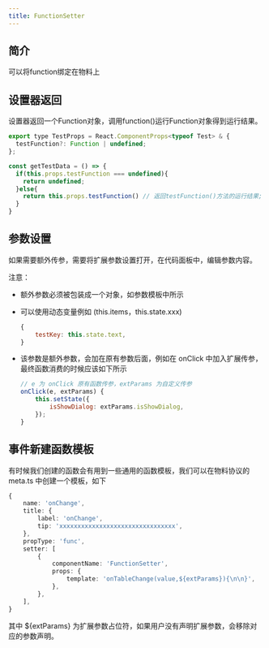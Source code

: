 ```yaml
---
title: FunctionSetter
---
```

## 简介
可以将function绑定在物料上

## 设置器返回

设置器返回一个Function对象，调用function()运行Function对象得到运行结果。

```javascript
export type TestProps = React.ComponentProps<typeof Test> & {
  testFunction?: Function | undefined;
};

const getTestData = () => {
  if(this.props.testFunction === undefined){
    return undefined;
  }else{
    return this.props.testFunction() // 返回testFunction()方法的运行结果;
  }
}
```


## 参数设置

如果需要额外传参，需要将扩展参数设置打开，在代码面板中，编辑参数内容。

注意：

- 额外参数必须被包装成一个对象，如参数模板中所示
- 可以使用动态变量例如 (this.items，this.state.xxx)
	```javascript
	{
		testKey: this.state.text,
	}
	```

- 该参数是额外参数，会加在原有参数后面，例如在 onClick 中加入扩展传参，最终函数消费的时候应该如下所示
	```javascript
	// e 为 onClick 原有函数传参，extParams 为自定义传参
	onClick(e, extParams) {
		this.setState({
			isShowDialog: extParams.isShowDialog,
		});
	}
	```

## 事件新建函数模板
有时候我们创建的函数会有用到一些通用的函数模板，我们可以在物料协议的 meta.ts 中创建一个模板，如下

```TypeScript
{
    name: 'onChange',
    title: {
        label: 'onChange',
        tip: 'xxxxxxxxxxxxxxxxxxxxxxxxxxxxxxxx',
    },
    propType: 'func',
    setter: [
        {
            componentName: 'FunctionSetter',
            props: {
                template: 'onTableChange(value,${extParams}){\n\n}',
            },
        },
    ],
}
```

其中 ${extParams} 为扩展参数占位符，如果用户没有声明扩展参数，会移除对应的参数声明。

